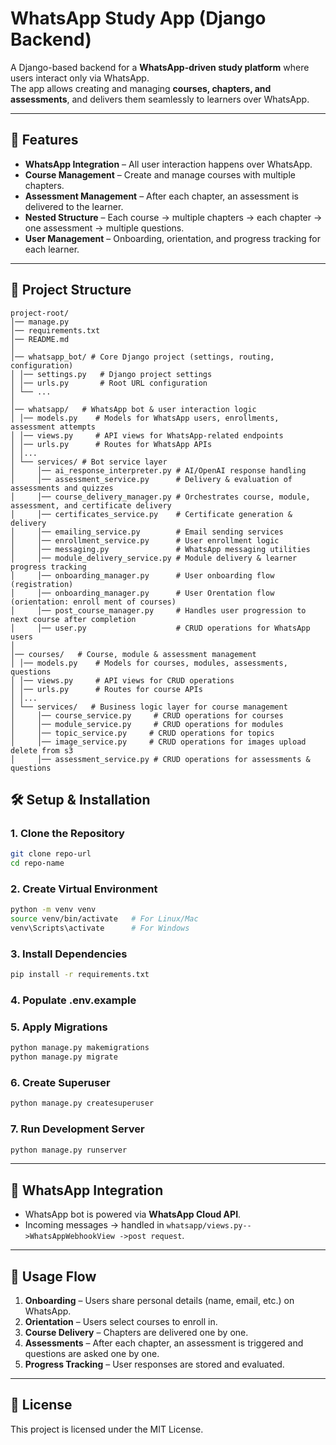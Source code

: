 
# WhatsApp Study App (Django Backend)

A Django-based backend for a **WhatsApp-driven study platform** where users interact only via WhatsApp.  
The app allows creating and managing **courses, chapters, and assessments**, and delivers them seamlessly to learners over WhatsApp.  

---

## 🚀 Features
- **WhatsApp Integration** – All user interaction happens over WhatsApp.  
- **Course Management** – Create and manage courses with multiple chapters.  
- **Assessment Management** – After each chapter, an assessment is delivered to the learner.  
- **Nested Structure** – Each course → multiple chapters → each chapter → one assessment → multiple questions.  
- **User Management** – Onboarding, orientation, and progress tracking for each learner.  

---

## 📂 Project Structure
```
project-root/
│── manage.py
│── requirements.txt
│── README.md
│
│── whatsapp_bot/ # Core Django project (settings, routing, configuration)
│ │── settings.py   # Django project settings
│ │── urls.py       # Root URL configuration
│ └── ...
│
│── whatsapp/   # WhatsApp bot & user interaction logic
│ │── models.py    # Models for WhatsApp users, enrollments, assessment attempts
│ │── views.py     # API views for WhatsApp-related endpoints
│ │── urls.py      # Routes for WhatsApp APIs
│ │...
│ └── services/ # Bot service layer
│     │── ai_response_interpreter.py # AI/OpenAI response handling
│     │── assessment_service.py      # Delivery & evaluation of assessments and quizzes
│     │── course_delivery_manager.py # Orchestrates course, module, assessment, and certificate delivery
│     │── certificates_service.py    # Certificate generation & delivery
│     │── emailing_service.py        # Email sending services
│     │── enrollment_service.py      # User enrollment logic
│     │── messaging.py               # WhatsApp messaging utilities
│     │── module_delivery_service.py # Module delivery & learner progress tracking
│     │── onboarding_manager.py      # User onboarding flow (registration)
│     │── onboarding_manager.py      # User Orentation flow (orientation: enroll ment of courses)
│     │── post_course_manager.py     # Handles user progression to next course after completion
│     │── user.py                    # CRUD operations for WhatsApp users
│
│── courses/   # Course, module & assessment management
│ │── models.py    # Models for courses, modules, assessments, questions
│ │── views.py     # API views for CRUD operations
│ │── urls.py      # Routes for course APIs
│ │...
│ └── services/   # Business logic layer for course management
│     │── course_service.py     # CRUD operations for courses
│     │── module_service.py     # CRUD operations for modules
│     │── topic_service.py     # CRUD operations for topics
│     │── image_service.py     # CRUD operations for images upload delete from s3
│     │── assessment_service.py # CRUD operations for assessments & questions
```
## 🛠️ Setup & Installation

### 1. Clone the Repository
```bash
git clone repo-url
cd repo-name
````

### 2. Create Virtual Environment

```bash
python -m venv venv
source venv/bin/activate   # For Linux/Mac
venv\Scripts\activate      # For Windows
```

### 3. Install Dependencies

```bash
pip install -r requirements.txt
```

### 4. Populate .env.example


### 5. Apply Migrations

```bash
python manage.py makemigrations
python manage.py migrate
```

### 6. Create Superuser

```bash
python manage.py createsuperuser
```

### 7. Run Development Server

```bash
python manage.py runserver
```

---

## 📱 WhatsApp Integration

* WhatsApp bot is powered via **WhatsApp Cloud API**.
* Incoming messages → handled in `whatsapp/views.py-->WhatsAppWebhookView ->post request`.

---

## 📘 Usage Flow

1. **Onboarding** – Users share personal details (name, email, etc.) on WhatsApp.
2. **Orientation** – Users select courses to enroll in.
3. **Course Delivery** – Chapters are delivered one by one.
4. **Assessments** – After each chapter, an assessment is triggered and questions are asked one by one.
5. **Progress Tracking** – User responses are stored and evaluated.


---

## 📜 License

This project is licensed under the MIT License.

```

